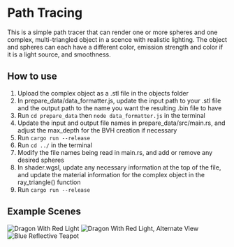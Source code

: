 # Path Tracing
This is a simple path tracer that can render one or more spheres and one complex, multi-triangled object in a scence with realistic lighting. The object and spheres can each have a different color, emission strength and color if it is a light source, and smoothness.

## How to use
1. Upload the complex object as a .stl file in the objects folder
2. In prepare_data/data_formatter.js, update the input path to your .stl file and the output path to the name you want the resulting .bin file to have
3. Run `cd prepare_data` then `node data_formatter.js` in the terminal
4. Update the input and output file names in prepare_data/src/main.rs, and adjust the max_depth for the BVH creation if necessary
5. Run `cargo run --release`
6. Run `cd ../` in the terminal
7. Modify the file names being read in main.rs, and add or remove any desired spheres
8. In shader.wgsl, update any necessary information at the top of the file, and update the material information for the complex object in the ray_triangle() function
9. Run `cargo run --release`

## Example Scenes
![Dragon With Red Light](https://github.com/Snowplou/Path-Tracing/blob/main/public/ReadMe1.png?raw=true)
![Dragon With Red Light, Alternate View](https://github.com/Snowplou/Path-Tracing/blob/main/public/ReadMe2.png?raw=true)
![Blue Reflective Teapot](https://github.com/Snowplou/Path-Tracing/blob/main/public/ReadMe3.png?raw=true)
